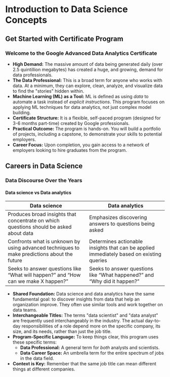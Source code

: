 # Introduction to Data Science Concepts

## Get Started with Certificate Program

### Welcome to the Google Advanced Data Analytics Certificate

* **High Demand:** The massive amount of data being generated daily (over 2.5 quintillion megabytes) has created a huge, and growing, demand for data professionals.
* **The Data Professional:** This is a broad term for anyone who works with data. At a minimum, they can explore, clean, analyze, and visualize data to find the "stories" hidden within.
* **Machine Learning (ML) as a Tool:** ML is defined as using *data* to automate a task instead of *explicit instructions*. This program focuses on applying ML techniques for data analytics, not just complex model building.
* **Certificate Structure:** It is a flexible, self-paced program (designed for 3-6 months part-time) created by Google professionals.
* **Practical Outcome:** The program is hands-on. You will build a portfolio of projects, including a capstone, to demonstrate your skills to potential employers.
* **Career Focus:** Upon completion, you gain access to a network of employers looking to hire graduates from the program.

## Careers in Data Science

### Data Discourse Over the Years

#### Data science vs Data analytics

| Data science | Data analytics |
| ------------ | -------------- |
| Produces broad insights that concentrate on which questions should be asked about data | Emphasizes discovering answers to questions being asked |
| Confronts what is unknown by using advanced techniques to make predictions about the future | Determines actionable insights that can be applied immediately based on existing queries |
| Seeks to answer questions like “What will happen?” and “How can we make X happen?” | Seeks to answer questions like “What happened?” and “Why did it happen?” |


* **Shared Foundation:** Data science and data analytics have the same fundamental goal: to discover insights from data that help an organization improve. They often use similar tools and work together on data teams.
* **Interchangeable Titles:** The terms "data scientist" and "data analyst" are frequently used interchangeably in the industry. The actual day-to-day responsibilities of a role depend more on the specific company, its size, and its needs, rather than just the job title.
* **Program-Specific Language:** To keep things clear, this program uses these specific terms:
    * **Data Professional:** A general term for *both* analysts and scientists.
    * **Data Career Space:** An umbrella term for the entire spectrum of jobs in the data field.
* **Context is Key:** Remember that the same job title can mean different things at different companies.


